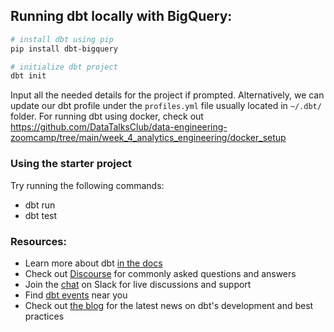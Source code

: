 ## Running dbt locally with BigQuery:

```bash
# install dbt using pip
pip install dbt-bigquery

# initialize dbt project
dbt init
```

Input all the needed details for the project if prompted. Alternatively, we can update our dbt profile under the `profiles.yml` file usually located in `~/.dbt/` folder. For running dbt using docker, check out https://github.com/DataTalksClub/data-engineering-zoomcamp/tree/main/week_4_analytics_engineering/docker_setup

### Using the starter project

Try running the following commands:
- dbt run
- dbt test


### Resources:
- Learn more about dbt [in the docs](https://docs.getdbt.com/docs/introduction)
- Check out [Discourse](https://discourse.getdbt.com/) for commonly asked questions and answers
- Join the [chat](https://community.getdbt.com/) on Slack for live discussions and support
- Find [dbt events](https://events.getdbt.com) near you
- Check out [the blog](https://blog.getdbt.com/) for the latest news on dbt's development and best practices
